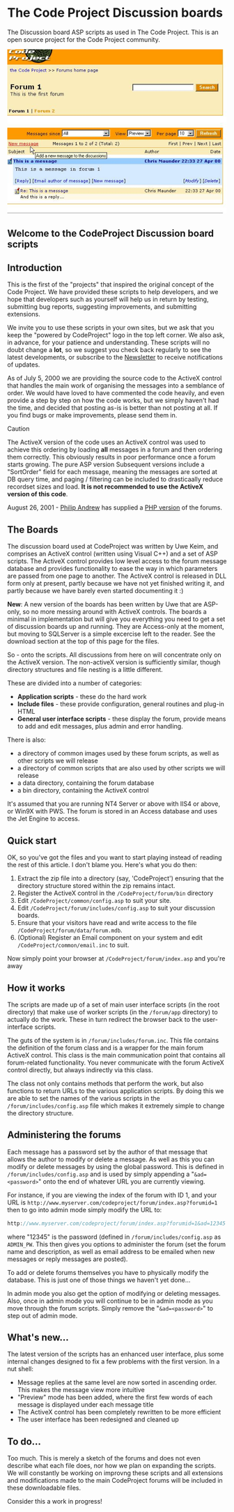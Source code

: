 # The Code Project Discussion boards

The Discussion board ASP scripts as used in The Code Project. This is an open source project for the Code Project community.

![Sample Image - CodeProject-forum.jpg](https://raw.githubusercontent.com/ChrisMaunder/codeproject-forum/master/docs/assets/CodeProject-forum.jpg)

## Welcome to the CodeProject Discussion board scripts

## Introduction

This is the first of the "projects" that inspired the original concept of the Code Project.
We have provided these scripts to help developers, and we hope that developers such as 
yourself will help us in return by testing, submitting bug reports, suggesting improvements,
and submitting extensions.

We invite you to use these scripts in your own sites, but we ask that you keep the "powered
by CodeProject" logo in the top left corner. We also ask, in advance, for your patience and
understanding. These scripts will no doubt change a **lot**, so we suggest you check back
regularly to see the latest developments, or subscribe to the 
[Newsletter](http://www.codeproject.com/script/Newsletter/subscribe.asp) to receive
notifications of updates.

As of July 5, 2000 we are providing the source code to the ActiveX control that handles the
main work of organising the messages into a semblance of order. We would have loved to have
commented the code heavily, and even provide a step by step on how the code works, but
we simply haven't had the time, and decided that posting as-is is better than not posting at
all. If you find bugs or make improvements, please send them in.

> [!CAUTION]
> The ActiveX version of the code uses an ActiveX control was used to achieve this ordering by loading **all**
> messages in a forum and then ordering them correctly. This obviously results in poor performance once a forum starts
> growing. The pure ASP version Subsequent versions include a "SortOrder" field for each message, meaning the messages
>  are sorted at DB query time, and paging / filtering can be included to drasticaally reduce recordset sizes and load.
>  **It is not recommended to use the ActiveX version of this code**.

August 26, 2001 - [Philip Andrew](mailto:philip_andrew@hotmail.com) has supplied
a [PHP version](/CodeProject-php-forum.zip) of the forums.

## The Boards

The discussion board used at CodeProject was written by Uwe Keim, and comprises an
ActiveX control (written using Visual C++) and a set of ASP scripts. The ActiveX control
provides low level access to the forum message database and provides functionality to
ease the way in which parameters are passed from one page to another. The ActiveX control
is released in DLL form only at present, partly because we have not yet finished writing
it, and partly because we have barely even started documenting it :)

**New**: A new version of the boards has been written by Uwe that are ASP-only,
so no more messing around with ActiveX controls. The boards a minimal in implementation
but will give you everything you need to get a set of discussion boards up and running.
They are Access-only at the moment, but moving to SQLServer is a simple excercise left
to the reader. See the download section at the top of this page for the files.

So - onto the scripts. All discussions from here on will concentrate only on the
ActiveX version. The non-activeX version is sufficiently similar, though directory
structures and file nesting is a little different.

These are divided into a number of categories:

- **Application scripts** - these do the hard work
- **Include files** - these provide configuration, general routines and plug-in HTML
- **General user interface scripts** - these display the forum, provide means to add and edit
                                            messages, plus admin and error handling.

There is also:

- a directory of common images used by these forum scripts, as well as other scripts we will release
- a directory of common scripts that are also used by other scripts we will release
- a data directory, containing the forum database
- a bin directory, containing the ActiveX control

It's assumed that you are running NT4 Server or above with IIS4 or above, or Win9X with PWS.
The forum is stored in an Access database and uses the Jet Engine to access.

## Quick start

OK, so you've got the files and you want to start playing instead of reading the rest of this
article. I don't blame you. Here's what you do then:

1. Extract the zip file into a directory (say, 'CodeProject') ensuring that the directory structure
stored within the zip remains intact.
2. Register the ActiveX control in the `/CodeProject/forum/bin` directory
3. Edit `/CodeProject/common/config.asp` to suit your site.
4. Edit `/CodeProject/forum/includes/config.asp` to suit your discussion boards.
5. Ensure that your visitors have read and write access to the file 
   `/CodeProject/forum/data/forum.mdb`.
6. (Optional) Register an Email component on your system and edit 
    `/CodeProject/common/email.inc` to suit.

Now simply point your browser at `/CodeProject/forum/index.asp` and
you're away

## How it works

The scripts are made up of a set of main user interface scripts (in the root
directory) that make use of worker scripts (in the `/forum/app` directory)
to actually do the work. These in turn redirect the browser back to the user-interface
scripts.

The guts of the system is in `/forum/includes/forum.inc`. 
This file contains the definition of the forum class and is a wrapper 
for the main forum ActiveX control. This class is the main communication point 
that contains all forum-related functionality. You never communicate with the 
forum ActiveX control directly, but always indirectly via this class.

The class not only contains methods that perform the work, but also functions
to return URLs to the various application scripts. By doing this we are able to
set the names of the various scripts in the `/forum/includes/config.asp` 
file which makes it extremely simple to change the directory structure.

## Administering the forums

Each message has a password set by the author of that message that allows the author
to modify or delete a message. As well as this you can 
modify or delete messages by using the global password. This is defined in 
`/forum/includes/config.asp` and is used by simply appending a 
"`&ad=<password>`" onto the end of whatever URL you are currently
viewing.

For instance, if you are viewing the index of the forum with ID 1, and your
URL is `http://www.myserver.com/codeproject/forum/index.asp?forumid=1`
then to go into admin mode simply modify the URL to:

```cpp
http://www.myserver.com/codeproject/forum/index.asp?forumid=1&ad=12345
```

where "12345" is the password (defined in `/forum/includes/config.asp` 
as `ADMIN_PW`. This then gives you options to administer the forum (set
the forum name and description, as well as email address to be emailed when new 
messages or reply messages are posted).

To add or delete forums themselves you have to physically modify the database.
This is just one of those things we haven't yet done...

In admin mode you also get the option of modifying or deleting messages. Also, 
once in admin mode you will continue to be in admin mode as you move through the
forum scripts. Simply remove the "`&ad=<password>`" to step out of
admin mode.

## What's new...

The latest version of the scripts has an enhanced user interface, plus some
internal changes designed to fix a few problems with the first version. In a nut
shell:

- Message replies at the same level are now sorted in ascending order. This makes
the message view more intuitive
- "Preview" mode has been added, where the first few words of each message is
displayed under each message title
- The ActiveX control has been completely rewritten to be more efficient
- The user interface has been redesigned and cleaned up

## To do...

Too much. This is merely a sketch of the forums and does not even describe
what each file does, nor how we plan on expanding the scripts. We will constantly
be working on improvng these scripts and all extensions and modifications made
to the main CodeProject forums will be included in these downloadable files.

Consider this a work in progress!
